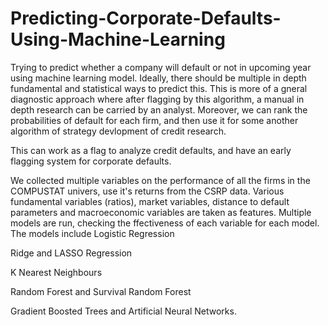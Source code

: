 # Predicting-Corporate-Defaults-Using-Machine-Learning

Trying to predict whether a company will default or not in upcoming year using machine learning model. Ideally, 
there should be multiple in depth fundamental and statistical ways to predict this. This is more of a gneral diagnostic approach where after flagging by this algorithm, 
a manual in depth research can be carried by an analyst. Moreover, we can rank the probabilities of default for each firm, and then use it for some another algorithm of strategy devlopment of credit research.

This can work as a flag to analyze credit defaults, and have an early flagging system for corporate defaults.

We collected multiple variables on the performance of all the firms in the COMPUSTAT univers, use it's returns from the CSRP data.
Various fundamental variables (ratios), market variables, distance to default parameters and macroeconomic variables are taken as features. Multiple models are run, checking the ffectiveness of each variable for each model.
The models include 
Logistic Regression 

Ridge and LASSO  Regression

K Nearest Neighbours 

Random Forest and Survival Random Forest 

Gradient Boosted Trees and Artificial Neural Networks.  

